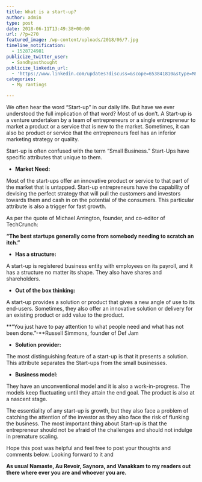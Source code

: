 ```yaml
---
title: What is a start-up?
author: admin
type: post
date: 2018-06-11T13:49:38+00:00
url: /?p=270
featured_image: /wp-content/uploads/2018/06/7.jpg
timeline_notification:
  - 1528724981
publicize_twitter_user:
  - Sandhyasthought
publicize_linkedin_url:
  - 'https://www.linkedin.com/updates?discuss=&scope=653841810&stype=M&topic=6411937317392605184&type=U&a=WQhm'
categories:
  - My rantings

---
```

We often hear the word &#8220;Start-up&#8221; in our daily life. But have we ever understood the full implication of that word? Most of us don&#8217;t. A Start-up is a venture undertaken by a team of entrepreneurs or a single entrepreneur to market a product or a service that is new to the market. Sometimes, it can also be product or service that the entrepreneurs feel has an inferior marketing strategy or quality.

Start-up is often confused with the term &#8220;Small Business.&#8221; Start-Ups have specific attributes that unique to them.

  * **Market Need:** 

Most of the start-ups offer an innovative product or service to that part of the market that is untapped. Start-up entrepreneurs have the capability of devising the perfect strategy that will pull the customers and investors towards them and cash in on the potential of the consumers. This particular attribute is also a trigger for fast growth.

As per the quote of Michael Arrington, founder, and co-editor of TechCrunch:

**&#8220;The best startups generally come from somebody needing to scratch an itch.&#8221;**

  * **Has a structure:**

A start-up is registered business entity with employees on its payroll, and it has a structure no matter its shape. They also have shares and shareholders.

  * **Out of the box thinking:**

A start-up provides a solution or product that gives a new angle of use to its end-users. Sometimes, they also offer an innovative solution or delivery for an existing product or add value to the product.

 **&#8220;You just have to pay attention to what people need and what has not been done.&#8221;-**Russell Simmons, founder of Def Jam

  * **Solution provider:**

The most distinguishing feature of a start-up is that it presents a solution. This attribute separates the Start-ups from the small businesses.

  * **Business model:**

They have an unconventional model and it is also a work-in-progress. The models keep fluctuating until they attain the end goal. The product is also at a nascent stage.

The essentiality of any start-up is growth, but they also face a problem of catching the attention of the investor as they also face the risk of flunking the business. The most important thing about Start-up is that the entrepreneur should not be afraid of the challenges and should not indulge in premature scaling.

Hope this post was helpful and feel free to post your thoughts and comments below. Looking forward to it and

**As usual Namaste, Au Revoir, Saynora, and Vanakkam to my readers out there where ever you are and whoever you are.**